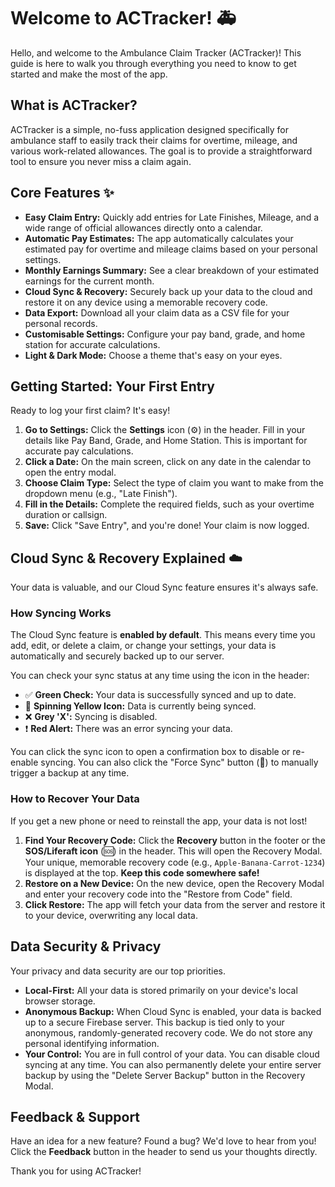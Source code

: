 # Welcome to ACTracker! 🚑

Hello, and welcome to the Ambulance Claim Tracker (ACTracker)! This guide is here to walk you through everything you need to know to get started and make the most of the app.

## What is ACTracker?

ACTracker is a simple, no-fuss application designed specifically for ambulance staff to easily track their claims for overtime, mileage, and various work-related allowances. The goal is to provide a straightforward tool to ensure you never miss a claim again.

## Core Features ✨

* **Easy Claim Entry:** Quickly add entries for Late Finishes, Mileage, and a wide range of official allowances directly onto a calendar.
* **Automatic Pay Estimates:** The app automatically calculates your estimated pay for overtime and mileage claims based on your personal settings.
* **Monthly Earnings Summary:** See a clear breakdown of your estimated earnings for the current month.
* **Cloud Sync & Recovery:** Securely back up your data to the cloud and restore it on any device using a memorable recovery code.
* **Data Export:** Download all your claim data as a CSV file for your personal records.
* **Customisable Settings:** Configure your pay band, grade, and home station for accurate calculations.
* **Light & Dark Mode:** Choose a theme that's easy on your eyes.

## Getting Started: Your First Entry

Ready to log your first claim? It's easy!

1.  **Go to Settings:** Click the **Settings** icon (⚙️) in the header. Fill in your details like Pay Band, Grade, and Home Station. This is important for accurate pay calculations.
2.  **Click a Date:** On the main screen, click on any date in the calendar to open the entry modal.
3.  **Choose Claim Type:** Select the type of claim you want to make from the dropdown menu (e.g., "Late Finish").
4.  **Fill in the Details:** Complete the required fields, such as your overtime duration or callsign.
5.  **Save:** Click "Save Entry", and you're done! Your claim is now logged.

## Cloud Sync & Recovery Explained ☁️

Your data is valuable, and our Cloud Sync feature ensures it's always safe.

### How Syncing Works
The Cloud Sync feature is **enabled by default**. This means every time you add, edit, or delete a claim, or change your settings, your data is automatically and securely backed up to our server.

You can check your sync status at any time using the icon in the header:
* ✅ **Green Check:** Your data is successfully synced and up to date.
* 🔄 **Spinning Yellow Icon:** Data is currently being synced.
* ❌ **Grey 'X':** Syncing is disabled.
* ❗ **Red Alert:** There was an error syncing your data.

You can click the sync icon to open a confirmation box to disable or re-enable syncing. You can also click the "Force Sync" button (🔄) to manually trigger a backup at any time.

### How to Recover Your Data
If you get a new phone or need to reinstall the app, your data is not lost!

1.  **Find Your Recovery Code:** Click the **Recovery** button in the footer or the **SOS/Liferaft icon** (🆘) in the header. This will open the Recovery Modal. Your unique, memorable recovery code (e.g., `Apple-Banana-Carrot-1234`) is displayed at the top. **Keep this code somewhere safe!**
2.  **Restore on a New Device:** On the new device, open the Recovery Modal and enter your recovery code into the "Restore from Code" field.
3.  **Click Restore:** The app will fetch your data from the server and restore it to your device, overwriting any local data.

## Data Security & Privacy

Your privacy and data security are our top priorities.

* **Local-First:** All your data is stored primarily on your device's local browser storage.
* **Anonymous Backup:** When Cloud Sync is enabled, your data is backed up to a secure Firebase server. This backup is tied only to your anonymous, randomly-generated recovery code. We do not store any personal identifying information.
* **Your Control:** You are in full control of your data. You can disable cloud syncing at any time. You can also permanently delete your entire server backup by using the "Delete Server Backup" button in the Recovery Modal.

## Feedback & Support

Have an idea for a new feature? Found a bug? We'd love to hear from you! Click the **Feedback** button in the header to send us your thoughts directly.

Thank you for using ACTracker!